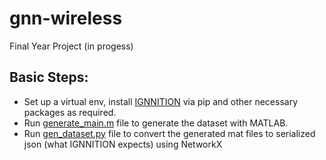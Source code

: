 # gnn-wireless

Final Year Project (in progess)

## Basic Steps:

- Set up a virtual env, install [IGNNITION](https://ignnition.org) via pip and other necessary packages as required.
- Run [generate_main.m](FPlinQ/generate_main.m) file to generate the dataset with MATLAB.
- Run [gen_dataset.py](gen_dataset.py) file to convert the generated mat files to serialized json (what IGNNITION expects) using NetworkX